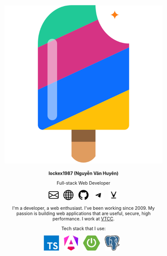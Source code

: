 <div align="center">

<h2><img src="images/logo.svg" /></h2>

**lockex1987 (Nguyễn Văn Huyên)**

Full-stack Web Developer

[![mail](icons/envelope.svg)](mailto:lockex1987@gmail.com)&nbsp;&nbsp;&nbsp;
[![website](icons/globe.svg)](https://lockex1987.com/)&nbsp;&nbsp;&nbsp;
[![github](icons/github.svg)](https://github.com/lockex1987)&nbsp;&nbsp;&nbsp;
[![telegram](icons/telegram.svg)](https://t.me/lockex1987)&nbsp;&nbsp;&nbsp;
[![viblo](icons/viblo.svg)](https://viblo.asia/u/lockex1987)

I'm a developer, a web enthusiast. I've been working since 2009. My passion is building web applications that are useful, secure, high performance. I work at [VTCC](https://viettelai.vn/).

Tech stack that I use:

<img src="technologies/typescript.svg" height="48" />&nbsp;&nbsp;&nbsp;
<img src="technologies/angular.svg" height="48" />&nbsp;&nbsp;&nbsp;
<img src="technologies/spring-boot.svg" height="48" />&nbsp;&nbsp;&nbsp;
<img src="technologies/postgres.svg" height="48" />&nbsp;&nbsp;&nbsp;

</div>
